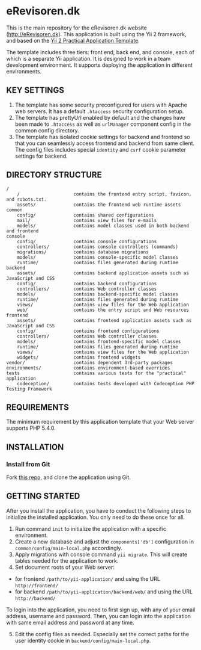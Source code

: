 eRevisoren.dk
=============

This is the main repository for the eRevisoren.dk website (http://eRevisoren.dk).
This application is built using the Yii 2 framework, and based on the [Yii 2 Practical
Application Template](https://github.com/kartik-v/yii2-app-practical).

The template includes three tiers: front end, back end, and console, each of which
is a separate Yii application. It is designed to work in a team development environment. 
It supports deploying the application in different environments.

KEY SETTINGS
------------

1. The template has some security preconfigured for users with Apache web servers. It has a default `.htaccess` security configuration setup.
2. The template has prettyUrl enabled by default and the changes have been made to `.htaccess` as well as `urlManager`
   component config in the common config directory.
3. The template has isolated cookie settings for backend and frontend so that you can seamlessly access frontend and backend from same client. 
   The config files includes special `identity` and `csrf` cookie parameter settings for backend.

DIRECTORY STRUCTURE
-------------------

```
/
    /                    contains the frontend entry script, favicon, and robots.txt.
    assets/              contains the frontend web runtime assets
common
    config/              contains shared configurations
    mail/                contains view files for e-mails
    models/              contains model classes used in both backend and frontend
console
    config/              contains console configurations
    controllers/         contains console controllers (commands)
    migrations/          contains database migrations
    models/              contains console-specific model classes
    runtime/             contains files generated during runtime
backend
    assets/              contains backend application assets such as JavaScript and CSS
    config/              contains backend configurations
    controllers/         contains Web controller classes
    models/              contains backend-specific model classes
    runtime/             contains files generated during runtime
    views/               contains view files for the Web application
    web/                 contains the entry script and Web resources
frontend
    assets/              contains frontend application assets such as JavaScript and CSS
    config/              contains frontend configurations
    controllers/         contains Web controller classes
    models/              contains frontend-specific model classes
    runtime/             contains files generated during runtime
    views/               contains view files for the Web application
    widgets/             contains frontend widgets
vendor/                  contains dependent 3rd-party packages
environments/            contains environment-based overrides
tests                    contains various tests for the "practical" application
    codeception/         contains tests developed with Codeception PHP Testing Framework
```


REQUIREMENTS
------------

The minimum requirement by this application template that your Web server supports PHP 5.4.0.


INSTALLATION
------------

### Install from Git

Fork [this repo](https://github.com/OO-developers/website), and clone the application using Git.

GETTING STARTED
---------------

After you install the application, you have to conduct the following steps to initialize
the installed application. You only need to do these once for all.

1. Run command `init` to initialize the application with a specific environment.
2. Create a new database and adjust the `components['db']` configuration in `common/config/main-local.php` accordingly.
3. Apply migrations with console command `yii migrate`. This will create tables needed for the application to work.
4. Set document roots of your Web server:

- for frontend `/path/to/yii-application/` and using the URL `http://frontend/`
- for backend `/path/to/yii-application/backend/web/` and using the URL `http://backend/`

To login into the application, you need to first sign up, with any of your email address, username and password.
Then, you can login into the application with same email address and password at any time.

5. Edit the config files as needed. Especially set the correct paths for the user identity cookie in `backend/config/main-local.php`.
